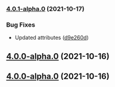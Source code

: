 ### [4.0.1-alpha.0](https://github.com/godot-escoria/escoria-game-template/compare/v0.0.0...v4.0.1-alpha.0) (2021-10-17)


### Bug Fixes

* Updated attributes ([d9e260d](https://github.com/godot-escoria/escoria-game-template/commit/d9e260d298cbd4bc1a032931b5cb1d19a149ccf6))



## [4.0.0-alpha.0](https://github.com/godot-escoria/escoria-game-template/compare/v0.0.0...v4.0.0-alpha.0) (2021-10-16)



## [4.0.0-alpha.0](https://github.com/godot-escoria/escoria-game-template/compare/v0.0.0...v4.0.0-alpha.0) (2021-10-16)

